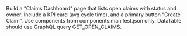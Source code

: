 
Build a “Claims Dashboard” page that lists open claims with status and owner.
Include a KPI card (avg cycle time), and a primary button “Create Claim”.
Use components from components.manifest.json only.
DataTable should use GraphQL query GET_OPEN_CLAIMS.
